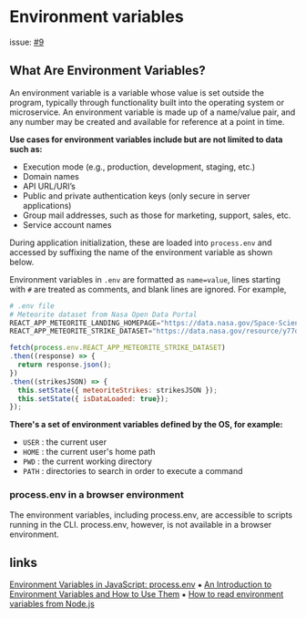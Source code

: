 # Environment variables

issue: [#9](https://github.com/ConnecMent/bank/issues/9)

## What Are Environment Variables?

An environment variable is a variable whose value is set outside the program, typically through functionality built into the operating system or microservice. An environment variable is made up of a name/value pair, and any number may be created and available for reference at a point in time.

**Use cases for environment variables include but are not limited to data such as:**

- Execution mode (e.g., production, development, staging, etc.)
- Domain names
- API URL/URI’s
- Public and private authentication keys (only secure in server applications)
- Group mail addresses, such as those for marketing, support, sales, etc.
- Service account names

During application initialization, these are loaded into `process.env` and accessed by suffixing the name of the environment variable as shown below.

Environment variables in `.env` are formatted as `name=value`, lines starting with `#` are treated as comments, and blank lines are ignored. For example,

```py
# .env file 
# Meteorite dataset from Nasa Open Data Portal
REACT_APP_METEORITE_LANDING_HOMEPAGE="https://data.nasa.gov/Space-Science/Meteorite-Landings/gh4g-9sfh"
REACT_APP_METEORITE_STRIKE_DATASET="https://data.nasa.gov/resource/y77d-th95.json"
```

```js
fetch(process.env.REACT_APP_METEORITE_STRIKE_DATASET)
.then((response) => {
  return response.json();
})
.then((strikesJSON) => {
  this.setState({ meteoriteStrikes: strikesJSON });
  this.setState({ isDataLoaded: true});
});
```

**There's a set of environment variables defined by the OS, for example:**

- `USER` : the current user
- `HOME` : the current user's home path
- `PWD` : the current working directory
- `PATH` : directories to search in order to execute a command

### process.env in a browser environment

The environment variables, including process.env, are accessible to scripts running in the CLI.
process.env, however, is not available in a browser environment.

## links

[Environment Variables in JavaScript: process.env](https://dmitripavlutin.com/environment-variables-javascript/)
⁕
[An Introduction to Environment Variables and How to Use Them](https://medium.com/chingu/an-introduction-to-environment-variables-and-how-to-use-them-f602f66d15fa)
⁕
[How to read environment variables from Node.js](https://nodejs.org/en/learn/command-line/how-to-read-environment-variables-from-nodejs)

<!-- Mr MRF Dev -->
